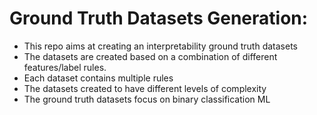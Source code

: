# Ground Truth Datasets Generation:

- This repo aims at creating an interpretability ground truth datasets 
- The datasets are created based on a combination of different features/label rules.
- Each dataset contains multiple rules
- The datasets created to have different levels of complexity 
- The ground truth datasets focus on binary classification ML
